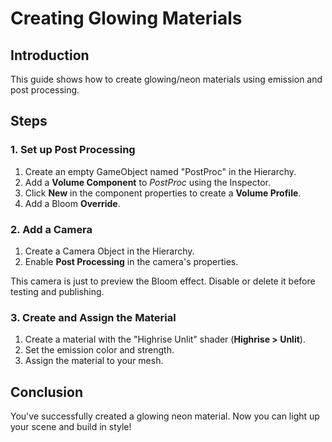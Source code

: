 # Creating Glowing Materials

## Introduction

This guide shows how to create glowing/neon materials using emission and post processing.

## Steps

### 1. Set up Post Processing

1. Create an empty GameObject named "PostProc" in the Hierarchy.
2. Add a **Volume Component** to _PostProc_ using the Inspector.
3. Click **New** in the component properties to create a **Volume Profile**.
4. Add a Bloom **Override**.

### 2. Add a Camera

1. Create a Camera Object in the Hierarchy.
2. Enable **Post Processing** in the camera's properties.

<Note>

This camera is just to preview the Bloom effect. Disable or delete it before testing and publishing.

</Note>

### 3. Create and Assign the Material

1. Create a material with the "Highrise Unlit" shader (**Highrise > Unlit**).
2. Set the emission color and strength.
3. Assign the material to your mesh.

## Conclusion

You've successfully created a glowing neon material. Now you can light up your scene and build in style!
